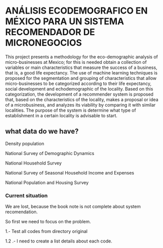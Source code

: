 # **ANÁLISIS ECODEMOGRAFICO EN MÉXICO PARA UN SISTEMA RECOMENDADOR DE MICRONEGOCIOS**

This project presents a methodology for the eco-demographic analysis of micro-businesses at Mexico; for this is needed obtain a collection of variables or main characteristics that measure the success of a business, that is, a good life expectancy. The use of machine learning techniques is proposed for the segmentation and grouping of characteristics that allow micro-businesses to be categorized according to their life expectancy, social development and echodemographic of the locality. Based on this categorization, the development of a recommender system is proposed that, based on the characteristics of the locality, makes a proposal or idea of a microbusiness, and analyzes its viability by comparing it with similar localities. The purpose of the system  is determine what type of establishment in a certain locality is advisable to start.

## what data do we have?

Density population

National Survey of Demographic Dynamics

National Household Survey

National Survey of Seasonal Household Income and Expenses

National Population and Housing Survey

### Current situation

We are lost, because the book note is not complete about system recomendation.

So first we need to focus on the problem.

1.- Test all codes from directory original

1.2 .- I need to create a list details about  each code.